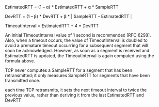 
EstimatedRTT = (1 – α) * EstimatedRTT + α * SampleRTT

DevRTT = (1 – β) * DevRTT + β * | SampleRTT – EstimatedRTT |


TimeoutInterval = EstimatedRTT + 4 * DevRTT

An initial TimeoutInterval value of 1 second is recommended [RFC
6298]. Also, when a timeout occurs, the value of TimeoutInterval is doubled
to avoid a premature timeout occurring for a subsequent segment that will soon be
acknowledged. However, as soon as a segment is received and EstimatedRTT is
updated, the TimeoutInterval is again computed using the formula above.

TCP never computes a SampleRTT for a segment that has been retransmitted; it only measures
SampleRTT for segments that have been transmitted once.

each time TCP retransmits, it sets the next timeout interval to twice the previous value,
rather than deriving it from the last EstimatedRTT and DevRTT